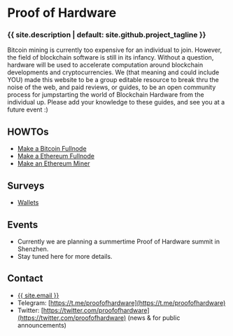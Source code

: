 # Proof of Hardware

### {{ site.description | default: site.github.project_tagline }}

Bitcoin mining is currently too expensive for an individual to join. However, the field of blockchain software is still in its infancy. Without a question, hardware will be used to accelerate computation around blockchain developments and cryptocurrencies. We (that meaning and could include YOU) made this website to be a group editable resource to break thru the noise of the web, and paid reviews, or guides, to be an open community process for jumpstarting the world of Blockchain Hardware from the individual up. Please add your knowledge to these guides, and see you at a future event :)


## HOWTOs

- [Make a Bitcoin Fullnode](/howto/make-bitcoin-fullnode)
- [Make a Ethereum Fullnode](/howto/make-ethereum-fullnode)
- [Make an Ethereum Miner](/howto/make-ethereum-miner)

## Surveys

- [Wallets](/survey/wallets)

## Events

- Currently we are planning a summertime Proof of Hardware summit in Shenzhen.
- Stay tuned here for more details.


## Contact

- <a href="mailto:{{ site.email }}">{{ site.email }}</a>
- Telegram: [https://t.me/proofofhardware](https://t.me/proofofhardware)
- Twitter: [https://twitter.com/proofofhardware](https://twitter.com/proofofhardware) (news & for public announcements)
